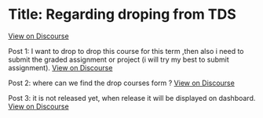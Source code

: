 # Title: Regarding droping from TDS
[View on Discourse](https://discourse.onlinedegree.iitm.ac.in/t/regarding-droping-from-tds/164291)

Post 1: I want to drop to drop this course for this term ,then also i need to submit the graded assignment or project (i will try my best to submit assignment).
[View on Discourse](https://discourse.onlinedegree.iitm.ac.in/t/regarding-droping-from-tds/164291/1)


Post 2: where can we find the    drop courses form ?
[View on Discourse](https://discourse.onlinedegree.iitm.ac.in/t/regarding-droping-from-tds/164291/2)


Post 3: it is not released yet, when release it will be displayed on dashboard.
[View on Discourse](https://discourse.onlinedegree.iitm.ac.in/t/regarding-droping-from-tds/164291/3)



